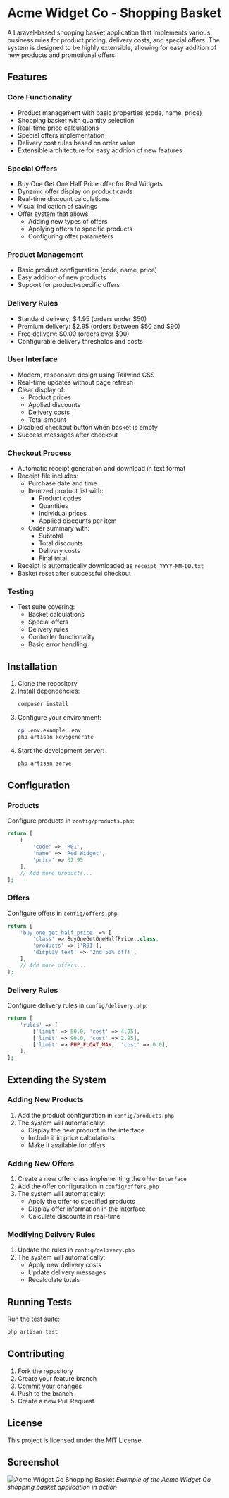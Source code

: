 # Acme Widget Co - Shopping Basket

A Laravel-based shopping basket application that implements various business rules for product pricing, delivery costs, and special offers. The system is designed to be highly extensible, allowing for easy addition of new products and promotional offers.

## Features

### Core Functionality
- Product management with basic properties (code, name, price)
- Shopping basket with quantity selection
- Real-time price calculations
- Special offers implementation
- Delivery cost rules based on order value
- Extensible architecture for easy addition of new features

### Special Offers
- Buy One Get One Half Price offer for Red Widgets
- Dynamic offer display on product cards
- Real-time discount calculations
- Visual indication of savings
- Offer system that allows:
  - Adding new types of offers
  - Applying offers to specific products
  - Configuring offer parameters

### Product Management
- Basic product configuration (code, name, price)
- Easy addition of new products
- Support for product-specific offers

### Delivery Rules
- Standard delivery: $4.95 (orders under $50)
- Premium delivery: $2.95 (orders between $50 and $90)
- Free delivery: $0.00 (orders over $90)
- Configurable delivery thresholds and costs

### User Interface
- Modern, responsive design using Tailwind CSS
- Real-time updates without page refresh
- Clear display of:
  - Product prices
  - Applied discounts
  - Delivery costs
  - Total amount
- Disabled checkout button when basket is empty
- Success messages after checkout

### Checkout Process
- Automatic receipt generation and download in text format
- Receipt file includes:
  - Purchase date and time
  - Itemized product list with:
    - Product codes
    - Quantities
    - Individual prices
    - Applied discounts per item
  - Order summary with:
    - Subtotal
    - Total discounts
    - Delivery costs
    - Final total
- Receipt is automatically downloaded as `receipt_YYYY-MM-DD.txt`
- Basket reset after successful checkout

### Testing
- Test suite covering:
  - Basket calculations
  - Special offers
  - Delivery rules
  - Controller functionality
  - Basic error handling

## Installation

1. Clone the repository
2. Install dependencies:
   ```bash
   composer install
   ```
3. Configure your environment:
   ```bash
   cp .env.example .env
   php artisan key:generate
   ```
4. Start the development server:
   ```bash
   php artisan serve
   ```

## Configuration

### Products
Configure products in `config/products.php`:
```php
return [
    [
        'code' => 'R01',
        'name' => 'Red Widget',
        'price' => 32.95
    ],
    // Add more products...
];
```

### Offers
Configure offers in `config/offers.php`:
```php
return [
    'buy_one_get_half_price' => [
        'class' => BuyOneGetOneHalfPrice::class,
        'products' => ['R01'],
        'display_text' => '2nd 50% off!',
    ],
    // Add more offers...
];
```

### Delivery Rules
Configure delivery rules in `config/delivery.php`:
```php
return [
    'rules' => [
        ['limit' => 50.0, 'cost' => 4.95],
        ['limit' => 90.0, 'cost' => 2.95],
        ['limit' => PHP_FLOAT_MAX,  'cost' => 0.0],
    ],
];
```

## Extending the System

### Adding New Products
1. Add the product configuration in `config/products.php`
2. The system will automatically:
   - Display the new product in the interface
   - Include it in price calculations
   - Make it available for offers

### Adding New Offers
1. Create a new offer class implementing the `OfferInterface`
2. Add the offer configuration in `config/offers.php`
3. The system will automatically:
   - Apply the offer to specified products
   - Display offer information in the interface
   - Calculate discounts in real-time

### Modifying Delivery Rules
1. Update the rules in `config/delivery.php`
2. The system will automatically:
   - Apply new delivery costs
   - Update delivery messages
   - Recalculate totals

## Running Tests

Run the test suite:
```bash
php artisan test
```

## Contributing

1. Fork the repository
2. Create your feature branch
3. Commit your changes
4. Push to the branch
5. Create a new Pull Request

## License

This project is licensed under the MIT License.

## Screenshot

![Acme Widget Co Shopping Basket](assets/image.jpg)
*Example of the Acme Widget Co shopping basket application in action*